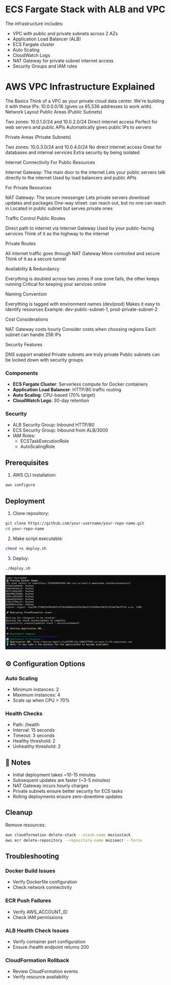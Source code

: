 # ECS Fargate Stack with ALB and VPC

The infrastructure includes:
- VPC with public and private subnets across 2 AZs
- Application Load Balancer (ALB)
- ECS Fargate cluster
- Auto Scaling
- CloudWatch Logs
- NAT Gateway for private subnet internet access
- Security Groups and IAM roles

# AWS VPC Infrastructure Explained
The Basics
Think of a VPC as your private cloud data center. We're building it with these IPs: 10.0.0.0/16 (gives us 65,536 addresses to work with).
Network Layout
Public Areas (Public Subnets)

Two zones: 10.0.1.0/24 and 10.0.2.0/24
Direct internet access
Perfect for web servers and public APIs
Automatically gives public IPs to servers

Private Areas (Private Subnets)

Two zones: 10.0.3.0/24 and 10.0.4.0/24
No direct internet access
Great for databases and internal services
Extra security by being isolated

Internet Connectivity
For Public Resources

Internet Gateway: The main door to the internet
Lets your public servers talk directly to the internet
Used by load balancers and public APIs

For Private Resources

NAT Gateway: The secure messenger
Lets private servers download updates and packages
One-way street: can reach out, but no one can reach in
Located in public subnet but serves private ones

Traffic Control
Public Routes

Direct path to internet via Internet Gateway
Used by your public-facing services
Think of it as the highway to the internet

Private Routes

All internet traffic goes through NAT Gateway
More controlled and secure
Think of it as a secure tunnel

Availability & Redundancy

Everything is doubled across two zones
If one zone fails, the other keeps running
Critical for keeping your services online

Naming Convention

Everything is tagged with environment names (dev/prod)
Makes it easy to identify resources
Example: dev-public-subnet-1, prod-private-subnet-2

Cost Considerations

NAT Gateway costs hourly
Consider costs when choosing regions
Each subnet can handle 256 IPs

Security Features

DNS support enabled
Private subnets are truly private
Public subnets can be locked down with security groups

### Components
- **ECS Fargate Cluster**: Serverless compute for Docker containers
- **Application Load Balancer**: HTTP/80 traffic routing
- **Auto Scaling**: CPU-based (70% target)
- **CloudWatch Logs**: 30-day retention

### Security
- ALB Security Group: Inbound HTTP/80
- ECS Security Group: Inbound from ALB/3000
- IAM Roles:
  - ECSTaskExecutionRole
  - AutoScalingRole

## Prerequisites

1. AWS CLI installation:
```bash
aws configure
```

## Deployment

1. Clone repository:
```bash
git clone https://github.com/your-username/your-repo-name.git
cd your-repo-name
```

2. Make script executable:
```bash
chmod +x deploy.sh
```

3. Deploy:
```bash
./deploy.sh
```
![Logo](/images/deploy.png)

## ⚙️ Configuration Options

### Auto Scaling
- Minimum instances: 2
- Maximum instances: 4
- Scale up when CPU > 70%

### Health Checks
- Path: /health
- Interval: 15 seconds
- Timeout: 3 seconds
- Healthy threshold: 2
- Unhealthy threshold: 2

## 📝 Notes

- Initial deployment takes ~10-15 minutes
- Subsequent updates are faster (~3-5 minutes)
- NAT Gateway incurs hourly charges
- Private subnets ensure better security for ECS tasks
- Rolling deployments ensure zero-downtime updates


## Cleanup

Remove resources:
```bash
aws cloudformation delete-stack --stack-name moziostack
aws ecr delete-repository --repository-name mozioecr --force
```

## Troubleshooting

### Docker Build Issues
- Verify Dockerfile configuration
- Check network connectivity

### ECR Push Failures
- Verify AWS_ACCOUNT_ID
- Check IAM permissions

### ALB Health Check Issues
- Verify container port configuration
- Ensure /health endpoint returns 200

### CloudFormation Rollback
- Review CloudFormation events
- Verify resource availability
